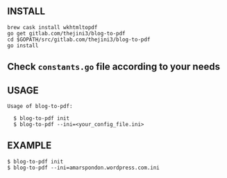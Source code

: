 ## INSTALL

```
brew cask install wkhtmltopdf
go get gitlab.com/thejini3/blog-to-pdf
cd $GOPATH/src/gitlab.com/thejini3/blog-to-pdf
go install
```
## Check `constants.go` file according to your needs

## USAGE
```
Usage of blog-to-pdf:

  $ blog-to-pdf init
  $ blog-to-pdf --ini=<your_config_file.ini>

```

## EXAMPLE

```
$ blog-to-pdf init
$ blog-to-pdf --ini=amarspondon.wordpress.com.ini
```

